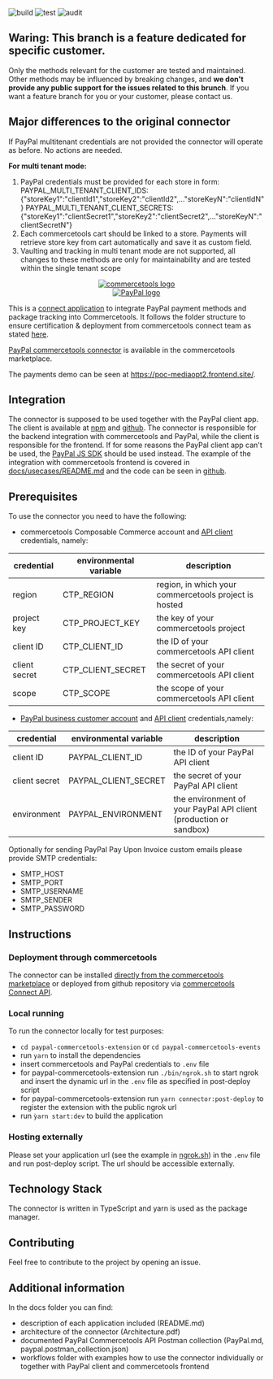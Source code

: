 ![build](https://github.com/mediaopt/paypal-commercetools-connector/actions/workflows/build.yml/badge.svg)
![test](https://github.com/mediaopt/paypal-commercetools-connector/actions/workflows/test.yml/badge.svg)
![audit](https://github.com/mediaopt/paypal-commercetools-connector/actions/workflows/audit.yml/badge.svg)

## Waring: This branch is a feature dedicated for specific customer.

Only the methods relevant for the customer are tested and maintained. Other methods may be influenced by breaking changes, and **we don't provide any public support for the issues related to this brunch**.
If you want a feature branch for you or your customer, please contact us.

## Major differences to the original connector

If PayPal multitenant credentials are not provided the connector will operate as before. No actions are needed.

**For multi tenant mode:**

1. PayPal credentials must be provided for each store in form:
   PAYPAL_MULTI_TENANT_CLIENT_IDS:{"storeKey1":"clientId1","storeKey2":"clientId2",..."storeKeyN":"clientIdN"}
   PAYPAL_MULTI_TENANT_CLIENT_SECRETS:{"storeKey1":"clientSecret1","storeKey2":"clientSecret2",..."storeKeyN":"clientSecretN"}
2. Each commercetools cart should be linked to a store. Payments will retrieve store key from cart automatically and save it as custom field.
3. Vaulting and tracking in multi tenant mode are not supported, all changes to these methods are only for maintainability and are tested within the single tenant scope

<p style="text-align: center">
  <a href="https://commercetools.com/">
    <img alt="commercetools logo" src="https://unpkg.com/@commercetools-frontend/assets/logos/commercetools_primary-logo_horizontal_RGB.png">
  </a><br/>
    <a href="https://www.paypal.com/de/business/accept-payments">
    <img alt="PayPal logo" src="https://www.paypalobjects.com/webstatic/de_DE/i/de-pp-logo-200px.png">
  </a><br>
</p>

This is a [connect application](https://marketplace.commercetools.com/) to integrate PayPal payment methods and package tracking into Commercetools. It follows the folder structure to ensure certification & deployment from commercetools connect team as stated [here](https://github.com/commercetools/connect-application-kit#readme).

[PayPal commercetools connector](https://marketplace.commercetools.com/integration/paypal) is available in the commercetools marketplace.

The payments demo can be seen at https://poc-mediaopt2.frontend.site/.

## Integration

The connector is supposed to be used together with the PayPal client app. The client is available at [npm](https://www.npmjs.com/package/paypal-commercetools-client) and [github](https://github.com/mediaopt/paypal-commercetools-client). The connector is responsible for the backend integration with commercetools and PayPal, while the client is responsible for the frontend. If for some reasons the PayPal client app can't be used, the [PayPal JS SDK](https://developer.paypal.com/sdk/js/) should be used instead. The example of the integration with commercetools frontend is covered in [docs/usecases/README.md](docs/workflows/README.md) and the code can be seen in [github](https://github.com/mediaopt/paypal-commercetools-cofe-integration).

## Prerequisites

To use the connector you need to have the following:

- commercetools Composable Commerce account and [API client](https://docs.commercetools.com/api/projects/api-clients#apiclient) credentials, namely:

| credential    | environmental variable | description                                           |
| ------------- | ---------------------- | ----------------------------------------------------- |
| region        | CTP_REGION             | region, in which your commercetools project is hosted |
| project key   | CTP_PROJECT_KEY        | the key of your commercetools project                 |
| client ID     | CTP_CLIENT_ID          | the ID of your commercetools API client               |
| client secret | CTP_CLIENT_SECRET      | the secret of your commercetools API client           |
| scope         | CTP_SCOPE              | the scope of your commercetools API client            |

- [PayPal business customer account](https://www.paypal.com/de/business/getting-started) and [API client](https://developer.paypal.com/api/rest/#link-getclientidandclientsecret) credentials,namely:

| credential    | environmental variable | description                                                       |
| ------------- | ---------------------- | ----------------------------------------------------------------- |
| client ID     | PAYPAL_CLIENT_ID       | the ID of your PayPal API client                                  |
| client secret | PAYPAL_CLIENT_SECRET   | the secret of your PayPal API client                              |
| environment   | PAYPAL_ENVIRONMENT     | the environment of your PayPal API client (production or sandbox) |

Optionally for sending PayPal Pay Upon Invoice custom emails please provide SMTP credentials:

- SMTP_HOST
- SMTP_PORT
- SMTP_USERNAME
- SMTP_SENDER
- SMTP_PASSWORD

## Instructions

### Deployment through commercetools

The connector can be installed [directly from the commercetools marketplace](https://docs.commercetools.com/merchant-center/connect) or deployed from github repository via [commercetools Connect API](https://docs.commercetools.com/connect/).

### Local running

To run the connector locally for test purposes:

- `cd paypal-commercetools-extension` or `cd paypal-commercetools-events`
- run `yarn` to install the dependencies
- insert commercetools and PayPal credentials to `.env` file
- for paypal-commercetools-extension run `./bin/ngrok.sh` to start ngrok and insert the dynamic url in the `.env` file as specified in post-deploy script
- for paypal-commercetools-extension run `yarn connector:post-deploy` to register the extension with the public ngrok url
- run `ỳarn start:dev` to build the application

### Hosting externally

Please set your application url (see the example in [ngrok.sh](./paypal-commercetools-extension/bin/ngrok.sh)) in the `.env` file and run post-deploy script. The url should be accessible externally.

## Technology Stack

The connector is written in TypeScript and yarn is used as the package manager.

## Contributing

Feel free to contribute to the project by opening an issue.

## Additional information

In the docs folder you can find:

- description of each application included (README.md)
- architecture of the connector (Architecture.pdf)
- documented PayPal Commercetools API Postman collection (PayPal.md, paypal.postman_collection.json)
- workflows folder with examples how to use the connector individually or together with PayPal client and commercetools frontend

